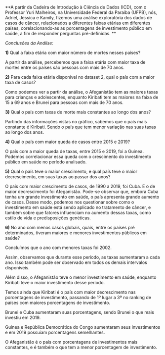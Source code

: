 **A partir da Cadeira de Introdução à Ciência de Dados (ICD), com o Professor Yuri Malheiros, na Universidade Federal da Paraíba (UFPB), nós, Adriel, Jessica e Kamily, fizemos uma análise exploratória dos dados de casos de câncer, relacionados a diferentes faixas etárias em diferentes países, corelacionando-as as porcentagens de investimento público em saúde, a fim de responder perguntas pré-definidas.
**

_Conclusões da Análise:_

**1)** Qual a faixa etária com maior número de mortes nesses países?
  
  A partir da análise, percebemos que a faixa etária com maior taxa de mortes entre os países são pessoas com mais de 70 anos.

**2)** Para cada faixa etária disponível no dataset 2, qual o país com a maior taxa de casos?

  Como podemos ver a partir da análise, o Afeganistão tem as maiores taxas para crianças e adolescentes, enquanto Kiribati tem as maiores na faixa de 15 a 69 anos e Brunei para pessoas com mais de 70 anos.  

**3)** Qual o país com taxas de morte mais constantes ao longo dos anos?

  Partindo das informações vistas no gráfico, sabemos que o país mais constante é Kiribati. Sendo o país que tem menor variação nas suas taxas ao longo dos anos.

**4)** Qual o país com maior queda de casos entre 2015 e 2019?

   O país com a maior queda de taxas, entre 2015 e 2019, foi a Guinea. 
   Podemos correlacionar essa queda com o crescimento do investimento público em saúde no período analisado.

**5)** Qual o país teve o maior crescimento, e qual país teve o maior decrescimento, em suas taxas ao passar dos anos?

  O país com maior crescimento de casos, de 1990 a 2019, foi Cuba. E o de maior decrescimento foi Afeganistão. 
  Pode-se observar que, embora Cuba tenha um grande investimento em saúde, o país apresenta grande aumento de casos. Desse modo, podemos nos questionar sobre como o investimento em saúde está sendo aplicado no tratamento de câncer, e também sobre que fatores influenciam no aumento dessas taxas, como estilo de vida e predisposições genéticas.

**6)** No ano com menos casos globais, quais, entre os países pré determinados, tiveram maiores e menores investimentos públicos em saúde?
  
  Concluímos que o ano com menores taxas foi 2002. 

  Assim, observamos que durante esse período, as taxas aumentaram a cada ano. Isso também pode ser observado em todos os demais intervalos disponíveis.

  Além disso, o Afeganistão teve o menor investimento em saúde, enquanto Kiribati teve o maior investimento desse período.

  Temos ainda que Kiribati é o país com maior decrescimento nas porcentagens de investimento, passando de 1º lugar a 3º no ranking de países com maiores porcentagens de investimento. 

  Brunei e Cuba aumentaram suas porcentagens, sendo Brunei o que mais investiu em 2019. 

  Guinea e República Democrática do Congo aumentaram seus investimentos e em 2019 possuíam porcentagens semelhantes. 

  O Afeganistão é o país com porcentagens de investimentos mais constantes, e é também o que tem a menor porcentagem de investimento.


